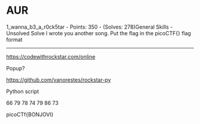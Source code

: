 # AUR

1_wanna_b3_a_r0ck5tar - Points: 350 - (Solves: 278)General Skills - Unsolved
Solve
I wrote you another song. Put the flag in the picoCTF{} flag format

***

https://codewithrockstar.com/online

Popup?

https://github.com/yanorestes/rockstar-py

Python script

66 79 78 74 79 86 73

picoCTf{BONJOVI}